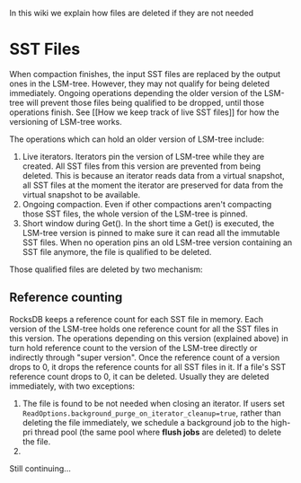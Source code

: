 In this wiki we explain how files are deleted if they are not needed

# SST Files
When compaction finishes, the input SST files are replaced by the output ones in the LSM-tree. However, they may not qualify for being deleted immediately. Ongoing operations depending the older version of the LSM-tree will prevent those files being qualified to be dropped, until those operations finish. See [[How we keep track of live SST files]] for how the versioning of LSM-tree works.

The operations which can hold an older version of LSM-tree include:
1. Live iterators. Iterators pin the version of LSM-tree while they are created. All SST files from this version are prevented from being deleted. This is because an iterator reads data from a virtual snapshot, all SST files at the moment the iterator are preserved for data from the virtual snapshot to be available.
2. Ongoing compaction. Even if other compactions aren't compacting those SST files, the whole version of the LSM-tree is pinned.
3. Short window during Get(). In the short time a Get() is executed, the LSM-tree version is pinned to make sure it can read all the immutable SST files.
When no operation pins an old LSM-tree version containing an SST file anymore, the file is qualified to be deleted.

Those qualified files are deleted by two mechanism:

## Reference counting
RocksDB keeps a reference count for each SST file in memory. Each version of the LSM-tree holds one reference count for all the SST files in this version. The operations depending on this version (explained above) in turn hold reference count to the version of the LSM-tree directly or indirectly through "super version". Once the reference count of a version drops to 0, it drops the reference counts for all SST files in it. If a file's SST reference count drops to 0, it can be deleted. Usually they are deleted immediately, with two exceptions:
1. The file is found to be not needed when closing an iterator. If users set `ReadOptions.background_purge_on_iterator_cleanup=true`, rather than deleting the file immediately, we schedule a background job to the high-pri thread pool (the same pool where **flush jobs** are deleted) to delete the file.
2. 
Still continuing...
